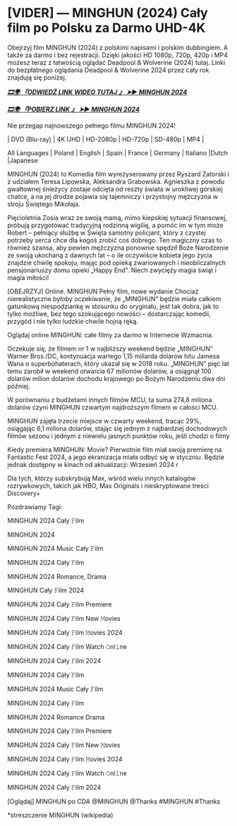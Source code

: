 # [VIDER] — MINGHUN (2024) Cały film po Polsku za Darmo UHD-4K

Obejrzyj film MINGHUN (2024) z polskimi napisami i polskim dubbingiem. A także za darmo i bez rejestracji. Dzięki jakości HD 1080p, 720p, 420p i MP4 możesz teraz z łatwością oglądać Deadpool &  Wolverine (2024) tutaj. Linki do bezpłatnego oglądania Deadpool &  Wolverine 2024 przez cały rok znajdują się poniżej.


<p><b><I><a href="http://r-movies.com/pl/movie/1106814/minghun-gitcodepl">🎞🌍 『ODWIEDŹ LINK WIDEO TUTAJ 』 ➤► MINGHUN 2024</a></I></b></p>

<p><b><I><a href="http://r-movies.com/pl/movie/1106814/minghun-gitcodepl">🎞🌍 『POBIERZ LINK 』 ➤► MINGHUN 2024</a></I></b></p>


Nie przegap najnowszego pełnego filmu MINGHUN 2024!

| DVD (Blu-ray) | 4K UHD | HD-2080p | HD-720p | SD-480p | MP4 |

All Languages ​​| Poland | English | Spain | France | Germany | Italiano |Dutch |Japanese

MINGHUN (2024) to Komedia film wyreżyserowany przez Ryszard Zatorski i z udziałem Teresa Lipowska, Aleksandra Grabowska. Agnieszka z powodu gwałtownej śnieżycy zostaje odcięta od reszty świata w urokliwej górskiej chatce, a na jej drodze pojawia się tajemniczy i przystojny mężczyzna w stroju Świętego Mikołaja. 

Pięcioletnia Zosia wraz ze swoją mamą, mimo kiepskiej sytuacji finansowej, próbują przygotować tradycyjną rodzinną wigilię, a pomóc im w tym może Robert – pełniący służbę w Święta samotny policjant, który z czystej potrzeby serca chce dla kogoś zrobić coś dobrego. Ten magiczny czas to również szansa, aby pewien mężczyzna ponownie spędził Boże Narodzenie ze swoją ukochaną z dawnych lat – o ile oczywiście kobieta jego życia znajdzie chwilę spokoju, mając pod opieką zwariowanych i nieobliczalnych pensjonariuszy domu opieki „Happy End”. Niech zwycięży magia świąt i magia miłości!

[OBEJRZYJ] Online. MINGHUN Pełny film, nowe wydanie Chociaż nierealistyczne byłoby oczekiwanie, że „MINGHUN” będzie miała całkiem gatunkową niespodziankę w stosunku do oryginału, jest tak dobra, jak to tylko możliwe, bez tego szokującego nowości – dostarczając komedii, przygód i nie tylko ludzkie chwile hojną ręką.

Oglądaj online MINGHUN: całe filmy za darmo w Internecie Wzmacnia.

Oczekuje się, że filmem nr 1 w najbliższy weekend będzie „MINGHUN” Warner Bros./DC, kontynuacja wartego 1,15 miliarda dolarów hitu Jamesa Wana o superbohaterach, który ukazał się w 2018 roku. „MINGHUN” pięć lat temu zarobił w weekend otwarcia 67 milionów dolarów, a osiągnął 100 dolarów milion dolarów dochodu krajowego po Bożym Narodzeniu dwa dni później.

W porównaniu z budżetami innych filmów MCU, ta suma 274,8 miliona dolarów czyni MINGHUN czwartym najdroższym filmem w całości MCU.

MINGHUN zajęła trzecie miejsce w czwarty weekend, tracąc 29%, osiągając 6,1 miliona dolarów, stając się jednym z najbardziej dochodowych filmów sezonu i jednym z niewielu jasnych punktów roku, jeśli chodzi o filmy

Kiedy premiera MINGHUN: Movie? Pierwotnie film miał swoją premierę na Fantastic Fest 2024, a jego ekranizacja miała odbyć się w styczniu. Będzie jednak dostępny w kinach od aktualizacji: Wrzesień 2024 r

Dla tych, którzy subskrybują Max, wśród wielu innych katalogów rozrywkowych, takich jak HBO, Max Originals i nieskryptowane treści Discovery+


Pozdrawiamy Tagi:

MINGHUN 2024 Cały 𝙵ilm

MINGHUN 2024

MINGHUN 2024 Music Cały 𝙵ilm

MINGHUN 2024 Cały 𝙵ilm

MINGHUN 2024 Romance, Drama

MINGHUN Cały 𝙵ilm 2024

MINGHUN 2024 Cały 𝙵ilm Premiere

MINGHUN 2024 Cały 𝙵ilm New 𝙼ovies

MINGHUN 2024 Cały 𝙵ilm 𝙼ovies 2024

MINGHUN 2024 Cały 𝙵ilm Watch 𝙾nl𝚒ne

MINGHUN 2024 Cały 𝙵ilm 2024

MINGHUN 2024 Cały 𝙵ilm

MINGHUN 2024 Music Cały 𝙵ilm

MINGHUN 2024 Cały 𝙵ilm

MINGHUN 2024 Romance Drama

MINGHUN 2024 Cały 𝙵ilm Premiere

MINGHUN 2024 Cały 𝙵ilm New 𝙼ovies

MINGHUN 2024 Cały 𝙵ilm 𝙼ovies 2024

MINGHUN 2024 Cały 𝙵ilm Watch 𝙾nl𝚒ne

MINGHUN 2024 Cały 𝙵ilm 2024

[Oglądaj] MINGHUN po CDA @MINGHUN @Thanks #MINGHUN #Thanks


*streszczenie MINGHUN (wikipedia)
